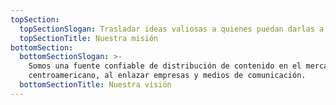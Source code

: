 ```yaml
---
topSection:
  topSectionSlogan: Trasladar ideas valiosas a quienes puedan darlas a conocer.
  topSectionTitle: Nuestra misión
bottomSection:
  bottomSectionSlogan: >-
    Somos una fuente confiable de distribución de contenido en el mercado
    centroamericano, al enlazar empresas y medios de comunicación.
  bottomSectionTitle: Nuestra visión
---
```


